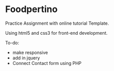 # Foodpertino
Practice Assignment with online tutorial Template.

Using html5 and css3 for front-end development.

To-do:
- make responsive
- add in jquery
- Connect Contact form using PHP
